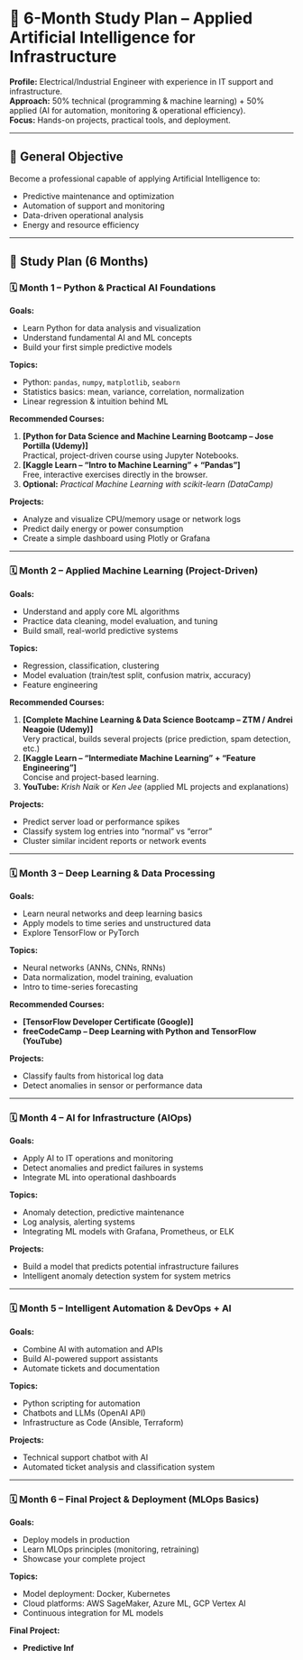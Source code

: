 # 🚀 6-Month Study Plan – Applied Artificial Intelligence for Infrastructure

**Profile:** Electrical/Industrial Engineer with experience in IT support and infrastructure.  
**Approach:** 50% technical (programming & machine learning) + 50% applied (AI for automation, monitoring & operational efficiency).  
**Focus:** Hands-on projects, practical tools, and deployment.

---

## 🎯 General Objective
Become a professional capable of applying Artificial Intelligence to:
- Predictive maintenance and optimization  
- Automation of support and monitoring  
- Data-driven operational analysis  
- Energy and resource efficiency  

---

## 📆 Study Plan (6 Months)

### 🗓️ Month 1 – Python & Practical AI Foundations
**Goals:**
- Learn Python for data analysis and visualization  
- Understand fundamental AI and ML concepts  
- Build your first simple predictive models  

**Topics:**
- Python: `pandas`, `numpy`, `matplotlib`, `seaborn`  
- Statistics basics: mean, variance, correlation, normalization  
- Linear regression & intuition behind ML  

**Recommended Courses:**
1. **[Python for Data Science and Machine Learning Bootcamp – Jose Portilla (Udemy)]**  
   Practical, project-driven course using Jupyter Notebooks.  
2. **[Kaggle Learn – “Intro to Machine Learning” + “Pandas”]**  
   Free, interactive exercises directly in the browser.  
3. **Optional:** *Practical Machine Learning with scikit-learn (DataCamp)*  

**Projects:**
- Analyze and visualize CPU/memory usage or network logs  
- Predict daily energy or power consumption  
- Create a simple dashboard using Plotly or Grafana  

---

### 🗓️ Month 2 – Applied Machine Learning (Project-Driven)
**Goals:**
- Understand and apply core ML algorithms  
- Practice data cleaning, model evaluation, and tuning  
- Build small, real-world predictive systems  

**Topics:**
- Regression, classification, clustering  
- Model evaluation (train/test split, confusion matrix, accuracy)  
- Feature engineering  

**Recommended Courses:**
1. **[Complete Machine Learning & Data Science Bootcamp – ZTM / Andrei Neagoie (Udemy)]**  
   Very practical, builds several projects (price prediction, spam detection, etc.)  
2. **[Kaggle Learn – “Intermediate Machine Learning” + “Feature Engineering”]**  
   Concise and project-based learning.  
3. **YouTube:** *Krish Naik* or *Ken Jee* (applied ML projects and explanations)  

**Projects:**
- Predict server load or performance spikes  
- Classify system log entries into “normal” vs “error”  
- Cluster similar incident reports or network events  

---

### 🗓️ Month 3 – Deep Learning & Data Processing
**Goals:**
- Learn neural networks and deep learning basics  
- Apply models to time series and unstructured data  
- Explore TensorFlow or PyTorch  

**Topics:**
- Neural networks (ANNs, CNNs, RNNs)  
- Data normalization, model training, evaluation  
- Intro to time-series forecasting  

**Recommended Courses:**
- **[TensorFlow Developer Certificate (Google)]**  
- **freeCodeCamp – Deep Learning with Python and TensorFlow (YouTube)**  

**Projects:**
- Classify faults from historical log data  
- Detect anomalies in sensor or performance data  

---

### 🗓️ Month 4 – AI for Infrastructure (AIOps)
**Goals:**
- Apply AI to IT operations and monitoring  
- Detect anomalies and predict failures in systems  
- Integrate ML into operational dashboards  

**Topics:**
- Anomaly detection, predictive maintenance  
- Log analysis, alerting systems  
- Integrating ML models with Grafana, Prometheus, or ELK  

**Projects:**
- Build a model that predicts potential infrastructure failures  
- Intelligent anomaly detection system for system metrics  

---

### 🗓️ Month 5 – Intelligent Automation & DevOps + AI
**Goals:**
- Combine AI with automation and APIs  
- Build AI-powered support assistants  
- Automate tickets and documentation  

**Topics:**
- Python scripting for automation  
- Chatbots and LLMs (OpenAI API)  
- Infrastructure as Code (Ansible, Terraform)  

**Projects:**
- Technical support chatbot with AI  
- Automated ticket analysis and classification system  

---

### 🗓️ Month 6 – Final Project & Deployment (MLOps Basics)
**Goals:**
- Deploy models in production  
- Learn MLOps principles (monitoring, retraining)  
- Showcase your complete project  

**Topics:**
- Model deployment: Docker, Kubernetes  
- Cloud platforms: AWS SageMaker, Azure ML, GCP Vertex AI  
- Continuous integration for ML models  

**Final Project:**
- **Predictive Inf**
